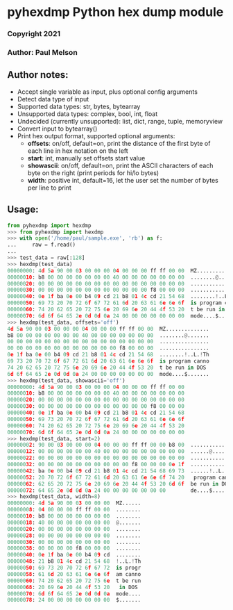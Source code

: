 # pyhexdmp Python hex dump module
  ### Copyright 2021
  ### Author: Paul Melson

## Author notes:
  * Accept single variable as input, plus optional config arguments
  * Detect data type of input
  * Supported data types: str, bytes, bytearray
  * Unsupported data types: complex, bool, int, float
  * Undecided (currently unsupported): list, dict, range, tuple, memoryview
  * Convert input to bytearray()
  * Print hex output format, supported optional arguments:
    * **offsets**: on/off, default=on, print the distance of the first byte
       of each line in hex notation on the left
    * **start**: int, manually set offsets start value
    * **showascii**: on/off, default=on, print the ASCII characters of each
       byte on the right (print periods for hi/lo bytes)
    * **width**: positive int, default=16, let the user set the number of
       bytes per line to print
 
## Usage:

```python
from pyhexdmp import hexdmp
>>> from pyhexdmp import hexdmp
>>> with open('/home/paul/sample.exe', 'rb') as f:
...     raw = f.read()
... 
>>> test_data = raw[:128]
>>> hexdmp(test_data)
00000000: 4d 5a 90 00 03 00 00 00 04 00 00 00 ff ff 00 00  MZ..............
00000010: b8 00 00 00 00 00 00 00 40 00 00 00 00 00 00 00  ........@.......
00000020: 00 00 00 00 00 00 00 00 00 00 00 00 00 00 00 00  ................
00000030: 00 00 00 00 00 00 00 00 00 00 00 00 f8 00 00 00  ................
00000040: 0e 1f ba 0e 00 b4 09 cd 21 b8 01 4c cd 21 54 68  ........!..L.!Th
00000050: 69 73 20 70 72 6f 67 72 61 6d 20 63 61 6e 6e 6f  is program canno
00000060: 74 20 62 65 20 72 75 6e 20 69 6e 20 44 4f 53 20  t be run in DOS 
00000070: 6d 6f 64 65 2e 0d 0d 0a 24 00 00 00 00 00 00 00  mode....$.......
>>> hexdmp(test_data, offsets='off')
4d 5a 90 00 03 00 00 00 04 00 00 00 ff ff 00 00  MZ..............
b8 00 00 00 00 00 00 00 40 00 00 00 00 00 00 00  ........@.......
00 00 00 00 00 00 00 00 00 00 00 00 00 00 00 00  ................
00 00 00 00 00 00 00 00 00 00 00 00 f8 00 00 00  ................
0e 1f ba 0e 00 b4 09 cd 21 b8 01 4c cd 21 54 68  ........!..L.!Th
69 73 20 70 72 6f 67 72 61 6d 20 63 61 6e 6e 6f  is program canno
74 20 62 65 20 72 75 6e 20 69 6e 20 44 4f 53 20  t be run in DOS 
6d 6f 64 65 2e 0d 0d 0a 24 00 00 00 00 00 00 00  mode....$.......
>>> hexdmp(test_data, showascii='off')
00000000: 4d 5a 90 00 03 00 00 00 04 00 00 00 ff ff 00 00
00000010: b8 00 00 00 00 00 00 00 40 00 00 00 00 00 00 00
00000020: 00 00 00 00 00 00 00 00 00 00 00 00 00 00 00 00
00000030: 00 00 00 00 00 00 00 00 00 00 00 00 f8 00 00 00
00000040: 0e 1f ba 0e 00 b4 09 cd 21 b8 01 4c cd 21 54 68
00000050: 69 73 20 70 72 6f 67 72 61 6d 20 63 61 6e 6e 6f
00000060: 74 20 62 65 20 72 75 6e 20 69 6e 20 44 4f 53 20
00000070: 6d 6f 64 65 2e 0d 0d 0a 24 00 00 00 00 00 00 00
>>> hexdmp(test_data, start=2)
00000002: 90 00 03 00 00 00 04 00 00 00 ff ff 00 00 b8 00  ................
00000012: 00 00 00 00 00 00 40 00 00 00 00 00 00 00 00 00  ......@.........
00000022: 00 00 00 00 00 00 00 00 00 00 00 00 00 00 00 00  ................
00000032: 00 00 00 00 00 00 00 00 00 00 f8 00 00 00 0e 1f  ................
00000042: ba 0e 00 b4 09 cd 21 b8 01 4c cd 21 54 68 69 73  ......!..L.!This
00000052: 20 70 72 6f 67 72 61 6d 20 63 61 6e 6e 6f 74 20   program cannot 
00000062: 62 65 20 72 75 6e 20 69 6e 20 44 4f 53 20 6d 6f  be run in DOS mo
00000072: 64 65 2e 0d 0d 0a 24 00 00 00 00 00 00 00        de....$.......
>>> hexdmp(test_data, width=8)
00000000: 4d 5a 90 00 03 00 00 00  MZ......
00000008: 04 00 00 00 ff ff 00 00  ........
00000010: b8 00 00 00 00 00 00 00  ........
00000018: 40 00 00 00 00 00 00 00  @.......
00000020: 00 00 00 00 00 00 00 00  ........
00000028: 00 00 00 00 00 00 00 00  ........
00000030: 00 00 00 00 00 00 00 00  ........
00000038: 00 00 00 00 f8 00 00 00  ........
00000040: 0e 1f ba 0e 00 b4 09 cd  ........
00000048: 21 b8 01 4c cd 21 54 68  !..L.!Th
00000050: 69 73 20 70 72 6f 67 72  is progr
00000058: 61 6d 20 63 61 6e 6e 6f  am canno
00000060: 74 20 62 65 20 72 75 6e  t be run
00000068: 20 69 6e 20 44 4f 53 20   in DOS 
00000070: 6d 6f 64 65 2e 0d 0d 0a  mode....
00000078: 24 00 00 00 00 00 00 00  $.......
```